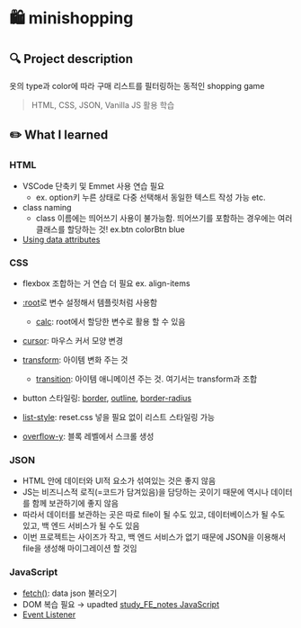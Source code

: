 # 🛍 minishopping

## 🔍 Project description

옷의 type과 color에 따라 구매 리스트를 필터링하는 동적인 shopping game

> HTML, CSS, JSON, Vanilla JS 활용 학습

## ✏️ What I learned

### HTML

- VSCode 단축키 및 Emmet 사용 연습 필요
  - ex. option키 누른 상태로 다중 선택해서 동일한 텍스트 작성 가능 etc.
- class naming
  - class 이름에는 띄어쓰기 사용이 불가능함. 띄어쓰기를 포함하는 경우에는 여러 클래스를 할당하는 것! ex.btn colorBtn blue
- [Using data attributes](https://mzl.la/3wAArdR)

### CSS

- flexbox 조합하는 거 연습 더 필요 ex. align-items
- [:root](https://mzl.la/3qll9IX)로 변수 설정해서 템플릿처럼 사용함

  - [calc](https://mzl.la/3BYr4pw): root에서 할당한 변수로 활용 할 수 있음

- [cursor](https://mzl.la/30ddLEK): 마우스 커서 모양 변경
- [transform](https://mzl.la/2YxuIsI): 아이템 변화 주는 것
  - [transition](https://mzl.la/3kls7cR): 아이템 애니메이션 주는 것. 여기서는 transform과 조합
- button 스타일링: [border](https://mzl.la/3mXJ7rk), [outline](https://mzl.la/3mVNSBV), [border-radius](https://mzl.la/3CZe3x9)
- [list-style](https://mzl.la/3kkAgi2): reset.css 넣을 필요 없이 리스트 스타일링 가능
- [overflow-y](https://mzl.la/3qlXOqr): 블록 레벨에서 스크롤 생성

### JSON

- HTML 안에 데이터와 UI적 요소가 섞여있는 것은 좋지 않음
- JS는 비즈니스적 로직(=코드가 담겨있음)을 담당하는 곳이기 때문에 역시나 데이터를 함께 보관하기에 좋지 않음
- 따라서 데이터를 보관하는 곳은 따로 file이 될 수도 있고, 데이터베이스가 될 수도 있고, 백 엔드 서비스가 될 수도 있음
- 이번 프로젝트는 사이즈가 작고, 백 엔드 서비스가 없기 때문에 JSON을 이용해서 file을 생성해 마이그레이션 할 것임

### JavaScript

- [fetch()](https://mzl.la/3bWY3zH): data json 불러오기
- DOM 복습 필요 → upadted [study_FE_notes JavaScript](https://bit.ly/3DfiDY0)
- [Event Listener](https://mzl.la/3kqLH7Q)
